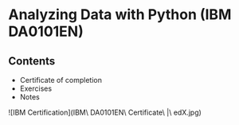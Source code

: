 # Analyzing Data with Python (IBM DA0101EN)

## Contents

 - Certificate of completion
 - Exercises 
 - Notes

![IBM Certification](IBM\ DA0101EN\ Certificate\ \|\ edX.jpg)

